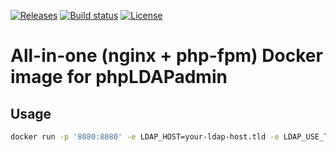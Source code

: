 [![Releases](https://img.shields.io/gitlab/v/tag/colibris-xyz/phpldapadmin-docker?gitlab_url=https%3A%2F%2Fframagit.org)](https://framagit.org/colibris-xyz/phpldapadmin-docker/-/releases)
[![Build status](https://img.shields.io/gitlab/pipeline-status/colibris-xyz/phpldapadmin-docker?branch=main&gitlab_url=https%3A%2F%2Fframagit.org)](https://framagit.org/colibris-xyz/phpldapadmin-docker/-/pipelines)
[![License](https://img.shields.io/gitlab/license/colibris-xyz/phpldapadmin-docker?gitlab_url=https%3A%2F%2Fframagit.org)](https://framagit.org/colibris-xyz/phpldapadmin-docker/-/blob/main/LICENSE)

# All-in-one (nginx + php-fpm) Docker image for phpLDAPadmin

## Usage

```sh
docker run -p '8080:8080' -e LDAP_HOST=your-ldap-host.tld -e LDAP_USE_TLS=true -e LDAP_BASE='dc=your-ldap-host,dc=tld' ghcr.io/colibris-xyz/phpldapadmin
```
